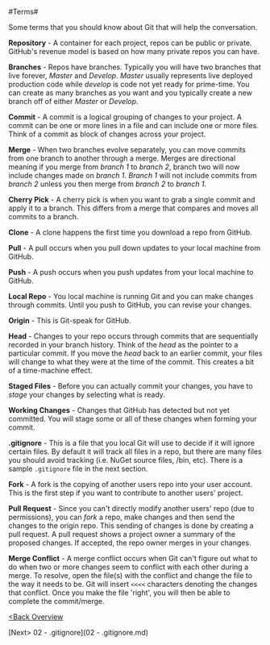 #Terms#

Some terms that you should know about Git that will help the conversation.

**Repository** - A container for each project, repos can be public or private.  GitHub's revenue model is based on how many private repos you can have.

**Branches** - Repos have branches.  Typically you will have two branches that live forever, *Master* and *Develop*.  *Master* usually represents live deployed production code while *develop* is code not yet ready for prime-time.  You can create as many branches as you want and you typically create a new branch off of either *Master* or *Develop*.

**Commit** - A commit is a logical grouping of changes to your project.  A commit can be one or more lines in a file and can include one or more files.  Think of a commit as block of changes across your project.

**Merge** - When two branches evolve separately, you can move commits from one branch to another through a merge.  Merges are directional meaning if you merge from *branch 1* to *branch 2*, branch two will now include changes made on *branch 1*.  *Branch 1* will not include commits from *branch 2* unless you then merge from *branch 2* to *branch 1*.

**Cherry Pick** - A cherry pick is when you want to grab a single commit and apply it to a branch.  This differs from a merge that compares and moves all commits to a branch.

**Clone** - A clone happens the first time you download a repo from GitHub.

**Pull** - A pull occurs when you pull down updates to your local machine from GitHub.

**Push** - A push occurs when you push updates from your local machine to GitHub.

**Local Repo** - You local machine is running Git and you can make changes through commits.  Until you push to GitHub, you can revise your changes.

**Origin** - This is Git-speak for GitHub.

**Head** - Changes to your repo occurs through commits that are sequentially recorded in your branch history.  Think of the *head* as the pointer to a particular commit.  If you move the *head* back to an earlier commit, your files will change to what they were at the time of the commit.  This creates a bit of a time-machine effect.

**Staged Files** - Before you can actually commit your changes, you have to *stage* your changes by selecting what is ready.

**Working Changes** - Changes that GitHub has detected but not yet committed.  You will stage some or all of these changes when forming your commit.

**.gitignore** - This is a file that you local Git will use to decide if it will ignore certain files.  By default it will track all files in a repo, but there are many files you should avoid tracking (i.e. NuGet source files, /bin, etc).  There is a sample `.gitignore` file in the next section.

**Fork** - A fork is the copying of another users repo into your user account.  This is the first step if you want to contribute to another users' project.

**Pull Request** - Since you can't directly modify another users' repo (due to permissions), you can *fork* a repo, make changes and then send the changes to the origin repo.  This sending of changes is done by creating a pull request.  A pull request shows a project owner a summary of the proposed changes.  If accepted, the repo owner merges in your changes.

**Merge Conflict** - A merge conflict occurs when Git can't figure out what to do when two or more changes seem to conflict with each other during a merge.  To resolve, open the file(s) with the conflict and change the file to the way it needs to be.  Git will insert `<<<<` characters denoting the changes that conflict.  Once you make the file 'right', you will then be able to complete the commit/merge.

[<Back Overview](README.md)

[Next> 02 - .gitignore](02 - .gitignore.md)